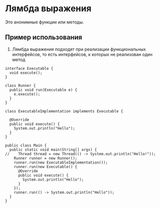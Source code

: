 # Лямбда выражения

Это анонимные функции или методы.

## Пример использования

1. Лямбда выражения подходят при реализации функциональных интерфейсов, то есть интерфейсов, к которых не реализован один метод

```
interface Executable {
  void execute();
}

class Runner {
  public void run(Executable e) {
    e.execute();
  }
}

class ExecutableImplementation implements Executable {

  @Override
  public void execute() {
    System.out.println("Hello");
  }
}

public class Main {
  public static void main(String[] args) {
//    Thread thread = new Thread(() -> System.out.println("Hello!"));
    Runner runner = new Runner();
    runner.run(new ExecutableImplementation());
    runner.run(new Executable() {
      @Override
      public void execute() {
        System.out.println("Hello");
      }
    });
    runner.run(() -> System.out.println("Hello"));
  }
}
```